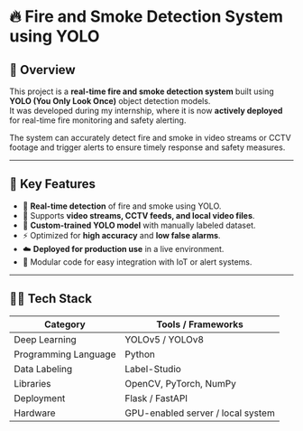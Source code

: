 # 🔥 Fire and Smoke Detection System using YOLO

## 📘 Overview
This project is a **real-time fire and smoke detection system** built using **YOLO (You Only Look Once)** object detection models.  
It was developed during my internship, where it is now **actively deployed** for real-time fire monitoring and safety alerting.

The system can accurately detect fire and smoke in video streams or CCTV footage and trigger alerts to ensure timely response and safety measures.

---

## 🧠 Key Features
- 🚨 **Real-time detection** of fire and smoke using YOLO.
- 📸 Supports **video streams, CCTV feeds, and local video files**.
- 🧩 **Custom-trained YOLO model** with manually labeled dataset.
- ⚡ Optimized for **high accuracy** and **low false alarms**.
- ☁️ **Deployed for production use** in a live environment.
- 🧰 Modular code for easy integration with IoT or alert systems.

---

## 🧑‍💻 Tech Stack
| Category | Tools / Frameworks |
|-----------|--------------------|
| Deep Learning | YOLOv5 / YOLOv8 |
| Programming Language | Python |
| Data Labeling | Label-Studio |
| Libraries | OpenCV, PyTorch, NumPy |
| Deployment | Flask / FastAPI |
| Hardware | GPU-enabled server / local system |

